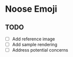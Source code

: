 
# Noose Emoji

## TODO

- [ ] Add reference image
- [ ] Add sample rendering
- [ ] Address potential concerns